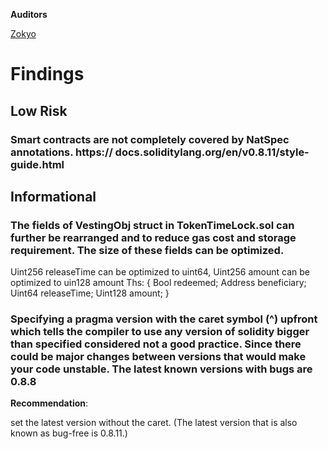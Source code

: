 **Auditors**

[Zokyo](https://x.com/zokyo_io)

# Findings

## Low Risk

### Smart contracts are not completely covered by NatSpec annotations. https:// docs.soliditylang.org/en/v0.8.11/style-guide.html

## Informational

### The fields of VestingObj struct in TokenTimeLock.sol can further be rearranged and to reduce gas cost and storage requirement. The size of these fields can be optimized.

Uint256 releaseTime can be optimized to uint64,
Uint256 amount can be optimized to uin128 amount
Ths: {
Bool redeemed;
Address beneficiary;
Uint64 releaseTime;
Uint128 amount;
}

### Specifying a pragma version with the caret symbol (^) upfront which tells the compiler to use any version of solidity bigger than specified considered not a good practice. Since there could be major changes between versions that would make your code unstable. The latest known versions with bugs are 0.8.8

**Recommendation**:

set the latest version without the caret. (The latest version that is also known as bug-free is
0.8.11.)
